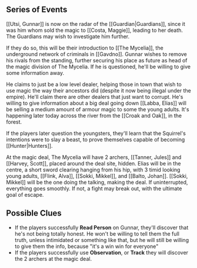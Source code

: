 ## Series of Events
[[Utsi, Gunnar]] is now on the radar of the [[Guardian|Guardians]], since it was him whom sold the magic to [[Costa, Maggie]], leading to her death. The Guardians may wish to investigate him further.

If they do so, this will be their introduction to [[The Mycelia]], the underground network of criminals in [[Gavdno]]. Gunnar wishes to remove his rivals from the standing, further securing his place as future as head of the magic division of The Mycelia. If he is questioned, he'll be willing to give some information away.

He claims to just be a low level dealer, helping those in town that wish to use magic the way their ancestors did (despite it now being illegal under the empire). He'll claim there are other dealers that just want to corrupt. He's willing to give information about a big deal going down [[Labba, Elias]] will be selling a medium amount of armour magic to some the young adults. It's happening later today across the river from the [[Croak and Oak]], in the forest.

If the players later question the youngsters, they'll learn that the Squirrel's intentions were to slay a beast, to prove themselves capable of becoming [[Hunter|Hunters]].

At the magic deal, The Mycelia will have 2 archers, [[Tanner, Jules]] and [[Harvey, Scott]], placed around the deal site, hidden. Elias will be in the centre, a short sword clearing hanging from his hip, with 3 timid looking young adults, [[Flink, Alva]], [[Sokki, Mikkel]], and [[Balto, Johan]]. [[Sokki, Mikkel]] will be the one doing the talking, making the deal. If uninterrupted, everything goes smoothly. If not, a fight may break out, with the ultimate goal of escape.
## Possible Clues
- If the players successfully **Read Person** on Gunnar, they'll discover that he's not being totally honest. He won't be willing to tell them the full truth, unless intimidated or something like that, but he will still be willing to give them the info, because "it's a win win for everyone"
- If the players successfully use **Observation**, or **Track** they will discover the 2 archers at the magic deal.